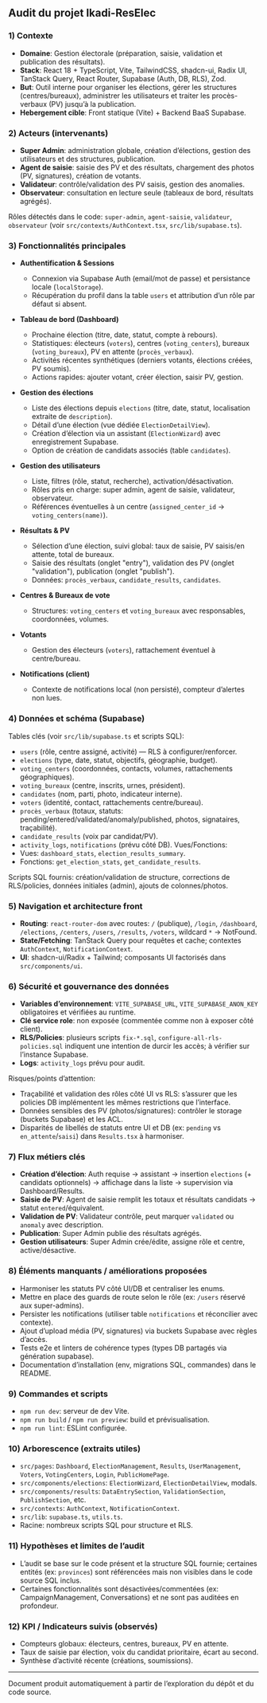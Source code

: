 ## Audit du projet Ikadi-ResElec

### 1) Contexte
- **Domaine**: Gestion électorale (préparation, saisie, validation et publication des résultats).
- **Stack**: React 18 + TypeScript, Vite, TailwindCSS, shadcn-ui, Radix UI, TanStack Query, React Router, Supabase (Auth, DB, RLS), Zod.
- **But**: Outil interne pour organiser les élections, gérer les structures (centres/bureaux), administrer les utilisateurs et traiter les procès-verbaux (PV) jusqu’à la publication.
- **Hebergement cible**: Front statique (Vite) + Backend BaaS Supabase.

### 2) Acteurs (intervenants)
- **Super Admin**: administration globale, création d’élections, gestion des utilisateurs et des structures, publication.
- **Agent de saisie**: saisie des PV et des résultats, chargement des photos (PV, signatures), création de votants.
- **Validateur**: contrôle/validation des PV saisis, gestion des anomalies.
- **Observateur**: consultation en lecture seule (tableaux de bord, résultats agrégés).

Rôles détectés dans le code: `super-admin`, `agent-saisie`, `validateur`, `observateur` (voir `src/contexts/AuthContext.tsx`, `src/lib/supabase.ts`).

### 3) Fonctionnalités principales
- **Authentification & Sessions**
  - Connexion via Supabase Auth (email/mot de passe) et persistance locale (`localStorage`).
  - Récupération du profil dans la table `users` et attribution d’un rôle par défaut si absent.

- **Tableau de bord (Dashboard)**
  - Prochaine élection (titre, date, statut, compte à rebours).
  - Statistiques: électeurs (`voters`), centres (`voting_centers`), bureaux (`voting_bureaux`), PV en attente (`procès_verbaux`).
  - Activités récentes synthétiques (derniers votants, élections créées, PV soumis).
  - Actions rapides: ajouter votant, créer élection, saisir PV, gestion.

- **Gestion des élections**
  - Liste des élections depuis `elections` (titre, date, statut, localisation extraite de `description`).
  - Détail d’une élection (vue dédiée `ElectionDetailView`).
  - Création d’élection via un assistant (`ElectionWizard`) avec enregistrement Supabase.
  - Option de création de candidats associés (table `candidates`).

- **Gestion des utilisateurs**
  - Liste, filtres (rôle, statut, recherche), activation/désactivation.
  - Rôles pris en charge: super admin, agent de saisie, validateur, observateur.
  - Références éventuelles à un centre (`assigned_center_id` → `voting_centers(name)`).

- **Résultats & PV**
  - Sélection d’une élection, suivi global: taux de saisie, PV saisis/en attente, total de bureaux.
  - Saisie des résultats (onglet "entry"), validation des PV (onglet "validation"), publication (onglet "publish").
  - Données: `procès_verbaux`, `candidate_results`, `candidates`.

- **Centres & Bureaux de vote**
  - Structures: `voting_centers` et `voting_bureaux` avec responsables, coordonnées, volumes.

- **Votants**
  - Gestion des électeurs (`voters`), rattachement éventuel à centre/bureau.

- **Notifications (client)**
  - Contexte de notifications local (non persisté), compteur d’alertes non lues.

### 4) Données et schéma (Supabase)
Tables clés (voir `src/lib/supabase.ts` et scripts SQL):
- `users` (rôle, centre assigné, activité) — RLS à configurer/renforcer.
- `elections` (type, date, statut, objectifs, géographie, budget).
- `voting_centers` (coordonnées, contacts, volumes, rattachements géographiques).
- `voting_bureaux` (centre, inscrits, urnes, président).
- `candidates` (nom, parti, photo, indicateur interne).
- `voters` (identité, contact, rattachements centre/bureau).
- `procès_verbaux` (totaux, statuts: pending/entered/validated/anomaly/published, photos, signataires, traçabilité).
- `candidate_results` (voix par candidat/PV).
- `activity_logs`, `notifications` (prévu côté DB). 
Vues/Fonctions:
- Vues: `dashboard_stats`, `election_results_summary`.
- Fonctions: `get_election_stats`, `get_candidate_results`.

Scripts SQL fournis: création/validation de structure, corrections de RLS/policies, données initiales (admin), ajouts de colonnes/photos.

### 5) Navigation et architecture front
- **Routing**: `react-router-dom` avec routes: `/` (publique), `/login`, `/dashboard`, `/elections`, `/centers`, `/users`, `/results`, `/voters`, wildcard `*` → NotFound.
- **State/Fetching**: TanStack Query pour requêtes et cache; contextes `AuthContext`, `NotificationContext`.
- **UI**: shadcn-ui/Radix + Tailwind; composants UI factorisés dans `src/components/ui`.

### 6) Sécurité et gouvernance des données
- **Variables d’environnement**: `VITE_SUPABASE_URL`, `VITE_SUPABASE_ANON_KEY` obligatoires et vérifiées au runtime.
- **Clé service role**: non exposée (commentée comme non à exposer côté client).
- **RLS/Policies**: plusieurs scripts `fix-*.sql`, `configure-all-rls-policies.sql` indiquent une intention de durcir les accès; à vérifier sur l’instance Supabase.
- **Logs**: `activity_logs` prévu pour audit.

Risques/points d’attention:
- Traçabilité et validation des rôles côté UI vs RLS: s’assurer que les policies DB implémentent les mêmes restrictions que l’interface.
- Données sensibles des PV (photos/signatures): contrôler le storage (buckets Supabase) et les ACL.
- Disparités de libellés de statuts entre UI et DB (ex: `pending` vs `en_attente`/`saisi`) dans `Results.tsx` à harmoniser.

### 7) Flux métiers clés
- **Création d’élection**: Auth requise → assistant → insertion `elections` (+ candidats optionnels) → affichage dans la liste → supervision via Dashboard/Results.
- **Saisie de PV**: Agent de saisie remplit les totaux et résultats candidats → statut `entered`/équivalent.
- **Validation de PV**: Validateur contrôle, peut marquer `validated` ou `anomaly` avec description.
- **Publication**: Super Admin publie des résultats agrégés.
- **Gestion utilisateurs**: Super Admin crée/édite, assigne rôle et centre, active/désactive.

### 8) Éléments manquants / améliorations proposées
- Harmoniser les statuts PV côté UI/DB et centraliser les enums.
- Mettre en place des guards de route selon le rôle (ex: `/users` réservé aux super-admins).
- Persister les notifications (utiliser table `notifications` et réconcilier avec contexte).
- Ajout d’upload média (PV, signatures) via buckets Supabase avec règles d’accès.
- Tests e2e et linters de cohérence types (types DB partagés via génération supabase).
- Documentation d’installation (env, migrations SQL, commandes) dans le README.

### 9) Commandes et scripts
- `npm run dev`: serveur de dev Vite.
- `npm run build` / `npm run preview`: build et prévisualisation.
- `npm run lint`: ESLint configurée.

### 10) Arborescence (extraits utiles)
- `src/pages`: `Dashboard`, `ElectionManagement`, `Results`, `UserManagement`, `Voters`, `VotingCenters`, `Login`, `PublicHomePage`.
- `src/components/elections`: `ElectionWizard`, `ElectionDetailView`, modals.
- `src/components/results`: `DataEntrySection`, `ValidationSection`, `PublishSection`, etc.
- `src/contexts`: `AuthContext`, `NotificationContext`.
- `src/lib`: `supabase.ts`, `utils.ts`.
- Racine: nombreux scripts SQL pour structure et RLS.

### 11) Hypothèses et limites de l’audit
- L’audit se base sur le code présent et la structure SQL fournie; certaines entités (ex: `provinces`) sont référencées mais non visibles dans le code source SQL inclus.
- Certaines fonctionnalités sont désactivées/commentées (ex: CampaignManagement, Conversations) et ne sont pas auditées en profondeur.

### 12) KPI / Indicateurs suivis (observés)
- Compteurs globaux: électeurs, centres, bureaux, PV en attente.
- Taux de saisie par élection, voix du candidat prioritaire, écart au second.
- Synthèse d’activité récente (créations, soumissions).

---
Document produit automatiquement à partir de l’exploration du dépôt et du code source.
